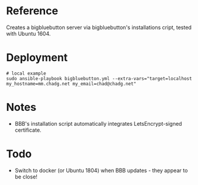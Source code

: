 # Reference
Creates a bigbluebutton server via bigbluebutton's installations cript, tested with Ubuntu 1604.

# Deployment
```
# local example
sudo ansible-playbook bigbluebutton.yml --extra-vars="target=localhost my_hostname=mm.chadg.net my_email=chad@chadg.net"
```

# Notes
- BBB's installation script automatically integrates LetsEncrypt-signed certificate.

# Todo
- Switch to docker (or Ubuntu 1804) when BBB updates - they appear to be close!
